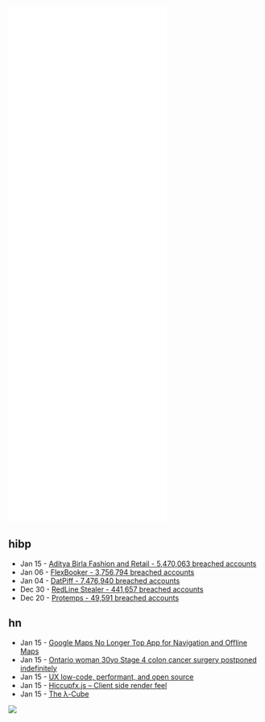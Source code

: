 ![Metrics](https://raw.githubusercontent.com/phixion/phixion/master/metrics.svg)

## hibp

<!--
for https://github.com/phixion/phixion/blob/main/.github/workflows/feeds.yml
-->
<!--START_SECTION:haveibeenpwnd-->
- Jan 15 - [Aditya Birla Fashion and Retail - 5,470,063 breached accounts](https://haveibeenpwned.com/PwnedWebsites#ABFRL)
- Jan 06 - [FlexBooker - 3,756,794 breached accounts](https://haveibeenpwned.com/PwnedWebsites#FlexBooker)
- Jan 04 - [DatPiff - 7,476,940 breached accounts](https://haveibeenpwned.com/PwnedWebsites#DatPiff)
- Dec 30 - [RedLine Stealer - 441,657 breached accounts](https://haveibeenpwned.com/PwnedWebsites#RedLineStealer)
- Dec 20 - [Protemps - 49,591 breached accounts](https://haveibeenpwned.com/PwnedWebsites#Protemps)
<!--END_SECTION:haveibeenpwnd-->

## hn

<!--
for https://github.com/phixion/phixion/blob/main/.github/workflows/feeds.yml
-->
<!--START_SECTION:hn-->
- Jan 15 - [Google Maps No Longer Top App for Navigation and Offline Maps](https://www.autoevolution.com/news/google-maps-is-no-longer-the-top-app-for-navigation-and-offline-maps-179196.html)
- Jan 15 - [Ontario woman 30yo Stage 4 colon cancer surgery postponed indefinitely](https://toronto.ctvnews.ca/ontario-woman-with-stage-4-colon-cancer-has-life-saving-surgery-postponed-indefinitely-1.5739117)
- Jan 15 - [UX low-code, performant, and open source](https://thescottkrause.com/emerging_tech/neodigm55_ux_library/)
- Jan 15 - [Hiccupfx.js – Client side render feel](https://hiccupfx.telnet.asia/)
- Jan 15 - [The λ-Cube](https://en.wikiversity.org/wiki/Foundations_of_Functional_Programming/The_%CE%BB-cube)
<!--END_SECTION:hn-->

<!--
for https://yhype.me
-->
![](https://hit.yhype.me/github/profile?user_id=13013670)

